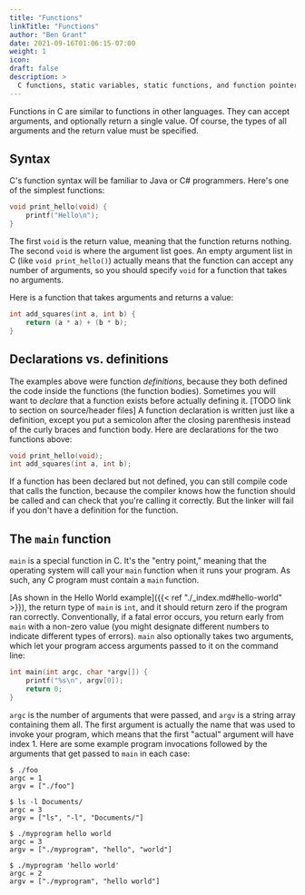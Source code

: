```yaml
---
title: "Functions"
linkTitle: "Functions"
author: "Ben Grant"
date: 2021-09-16T01:06:15-07:00
weight: 1
icon:
draft: false
description: >
  C functions, static variables, static functions, and function pointers
---
```


Functions in C are similar to functions in other languages. They can accept arguments, and optionally return a single value. Of course, the types of all arguments and the return value must be specified.

## Syntax

C's function syntax will be familiar to Java or C# programmers. Here's one of the simplest functions:

```c
void print_hello(void) {
    printf("Hello\n");
}
```

The first `void` is the return value, meaning that the function returns nothing. The second `void` is where the argument list goes. An empty argument list in C (like `void print_hello()`) actually means that the function can accept any number of arguments, so you should specify `void` for a function that takes no arguments.

Here is a function that takes arguments and returns a value:

```c
int add_squares(int a, int b) {
    return (a * a) + (b * b);
}
```

## Declarations vs. definitions

The examples above were function _definitions_, because they both defined the code inside the functions (the function bodies). Sometimes you will want to _declare_ that a function exists before actually defining it. [TODO link to section on source/header files] A function declaration is written just like a definition, except you put a semicolon after the closing parenthesis instead of the curly braces and function body. Here are declarations for the two functions above:

```c
void print_hello(void);
int add_squares(int a, int b);
```

If a function has been declared but not defined, you can still compile code that calls the function, because the compiler knows how the function should be called and can check that you're calling it correctly. But the linker will fail if you don't have a definition for the function.

## The `main` function

`main` is a special function in C. It's the "entry point," meaning that the operating system will call your `main` function when it runs your program. As such, any C program must contain a `main` function.

[As shown in the Hello World example]({{< ref "./_index.md#hello-world" >}}), the return type of `main` is `int`, and it should return zero if the program ran correctly. Conventionally, if a fatal error occurs, you return early from `main` with a non-zero value (you might designate different numbers to indicate different types of errors). `main` also optionally takes two arguments, which let your program access arguments passed to it on the command line:

```c
int main(int argc, char *argv[]) {
    printf("%s\n", argv[0]);
    return 0;
}
```

`argc` is the number of arguments that were passed, and `argv` is a string array containing them all. The first argument is actually the name that was used to invoke your program, which means that the first "actual" argument will have index 1. Here are some example program invocations followed by the arguments that get passed to `main` in each case:

```
$ ./foo
argc = 1
argv = ["./foo"]

$ ls -l Documents/
argc = 3
argv = ["ls", "-l", "Documents/"]

$ ./myprogram hello world
argc = 3
argv = ["./myprogram", "hello", "world"]

$ ./myprogram 'hello world'
argc = 2
argv = ["./myprogram", "hello world"]
```
